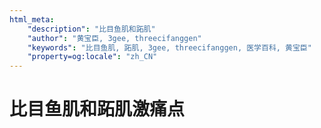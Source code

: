 ```yaml
---
html_meta:
    "description": "比目鱼肌和跖肌"
    "author": "黄宝臣, 3gee, threecifanggen"
    "keywords": "比目鱼肌, 跖肌, 3gee, threecifanggen, 医学百科, 黄宝臣"
    "property=og:locale": "zh_CN"
---
```

# 比目鱼肌和跖肌激痛点

